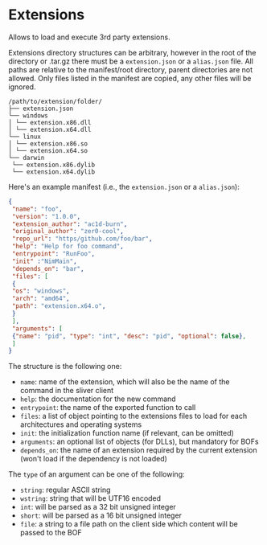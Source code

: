 Extensions
===========

Allows to load and execute 3rd party extensions.

Extensions directory structures can be arbitrary, however in the root of the directory or .tar.gz there
must be a `extension.json` or a `alias.json` file. All paths are relative to the manifest/root directory,
parent directories are not allowed. Only files listed in the manifest are copied, any other files will
be ignored.

```shell
/path/to/extension/folder/
├── extension.json
└── windows
│ └── extension.x86.dll
│ └── extension.x64.dll
└── linux
│ └── extension.x86.so
│ └── extension.x64.so
└── darwin
 └── extension.x86.dylib
 └── extension.x64.dylib
```

Here's an example manifest (i.e., the `extension.json` or a `alias.json`):

```json
{
 "name": "foo",
 "version": "1.0.0",
 "extension_author": "ac1d-burn",
 "original_author": "zer0-cool",
 "repo_url": "https/github.com/foo/bar",
 "help": "Help for foo command",
 "entrypoint": "RunFoo",
 "init" :"NimMain",
 "depends_on": "bar",
 "files": [
 {
 "os": "windows",
 "arch": "amd64",
 "path": "extension.x64.o",
 }
 ],
 "arguments": [
 {"name": "pid", "type": "int", "desc": "pid", "optional": false},
 ]
}
```

The structure is the following one:

- `name`: name of the extension, which will also be the name of the command in the sliver client
- `help`: the documentation for the new command
- `entrypoint`: the name of the exported function to call
- `files`: a list of object pointing to the extensions files to load for each architectures and operating systems
- `init`: the initialization function name (if relevant, can be omitted)
- `arguments`: an optional list of objects (for DLLs), but mandatory for BOFs
- `depends_on`: the name of an extension required by the current extension (won't load if the dependency is not loaded)

The `type` of an argument can be one of the following:

- `string`: regular ASCII string
- `wstring`: string that will be UTF16 encoded
- `int`: will be parsed as a 32 bit unsigned integer
- `short`: will be parsed as a 16 bit unsigned integer
- `file`: a string to a file path on the client side which content will be passed to the BOF